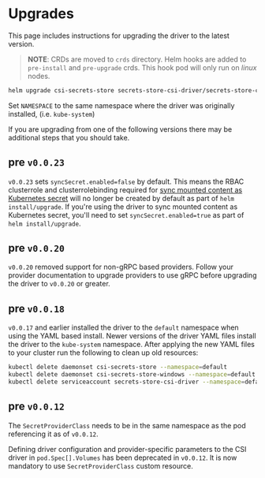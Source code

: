 # Upgrades

This page includes instructions for upgrading the driver to the latest version.
>**NOTE**: CRDs are moved to `crds` directory. Helm hooks are added to `pre-install` and `pre-upgrade` crds. This hook pod will only run on _linux_ nodes.

```bash
helm upgrade csi-secrets-store secrets-store-csi-driver/secrets-store-csi-driver --namespace=NAMESPACE
```

Set `NAMESPACE` to the same namespace where the driver was originally installed,
(i.e. `kube-system`)

If you are upgrading from one of the following versions there may be additional
steps that you should take.

## pre `v0.0.23`

`v0.0.23` sets `syncSecret.enabled=false` by default. This means the RBAC clusterrole and clusterrolebinding required for [sync mounted content as Kubernetes secret](https://secrets-store-csi-driver.sigs.k8s.io/topics/sync-as-kubernetes-secret.html) will no longer be created by default as part of `helm install/upgrade`. If you're using the driver to sync mounted content as Kubernetes secret, you'll need to set `syncSecret.enabled=true` as part of `helm install/upgrade`.

## pre `v0.0.20`

`v0.0.20` removed support for non-gRPC based providers. Follow your provider
documentation to upgrade providers to use gRPC before upgrading the driver to
`v0.0.20` or greater.

## pre `v0.0.18`

`v0.0.17` and earlier installed the driver to the `default` namespace when using
the YAML based install. Newer versions of the driver YAML files install the
driver to the `kube-system` namespace. After applying the new YAML files to your
cluster run the following to clean up old resources:

```bash
kubectl delete daemonset csi-secrets-store --namespace=default
kubectl delete daemonset csi-secrets-store-windows --namespace=default
kubectl delete serviceaccount secrets-store-csi-driver --namespace=default
```

## pre `v0.0.12`

The `SecretProviderClass` needs to be in the same namespace as the pod
referencing it as of `v0.0.12`.

Defining driver configuration and provider-specific parameters to the CSI driver
in `pod.Spec[].Volumes` has been deprecated in `v0.0.12`. It is now mandatory to
use `SecretProviderClass` custom resource.
